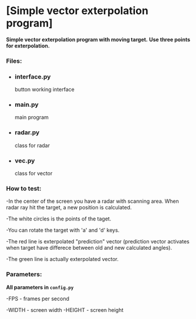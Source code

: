 # [Simple vector exterpolation program]
**Simple vector exterpolation program with moving target.**
**Use three points for exterpolation.**
### Files:
<ul>
   <li> <p> <h3> interface.py </p> </h3> button working interface </li>
   <li> <p> <h3> main.py </p> </h3> main program </li>
   <li> <p> <h3> radar.py </p> </h3> class for radar </li>
   <li> <p> <h3> vec.py </p> </h3> class for vector </li>
</ul>

### How to test:
<p>
-In the center of the screen you have a radar with scanning area. When radar ray hit the target, a new position is calculated.
</p>
<p>
-The white circles is the points of the taget.
</p>
<p>
-You can rotate the target with 'a' and 'd' keys.
</p>
<p>
-The red line is exterpolated "prediction" vector (prediction vector activates when target have differece between old and new calculated angles).
</p>
<p>
-The green line is actually exterpolated vector.
</p>

### Parameters:
**All parameters in `config.py`**
<p>
-FPS - frames per second
</p>
<p>
-WIDTH - screen width
-HEIGHT - screen height
</p>
<p>

</p>
<p>

</p>
<p>

</p>